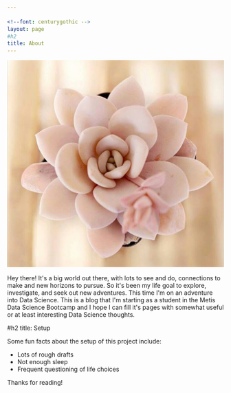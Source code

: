 ```yaml
---
 
<!--font: centurygothic -->
layout: page
#h2
title: About
---
```


![alt text](/pics/about.jpg)

<p class="message">
  Hey there! It's a big world out there, with lots to see and do, connections to make and new horizons to pursue.  So it's been my life goal to explore, investigate, and seek out new adventures.  This time I'm on an adventure into Data Science.  This is a blog that I'm starting as a student in the Metis Data Science Bootcamp and I hope I can fill it's pages with somewhat useful or at least interesting Data Science thoughts.  
</p>


#h2
title: Setup

Some fun facts about the setup of this project include:

* Lots of rough drafts 
* Not enough sleep
* Frequent questioning of life choices



Thanks for reading!
